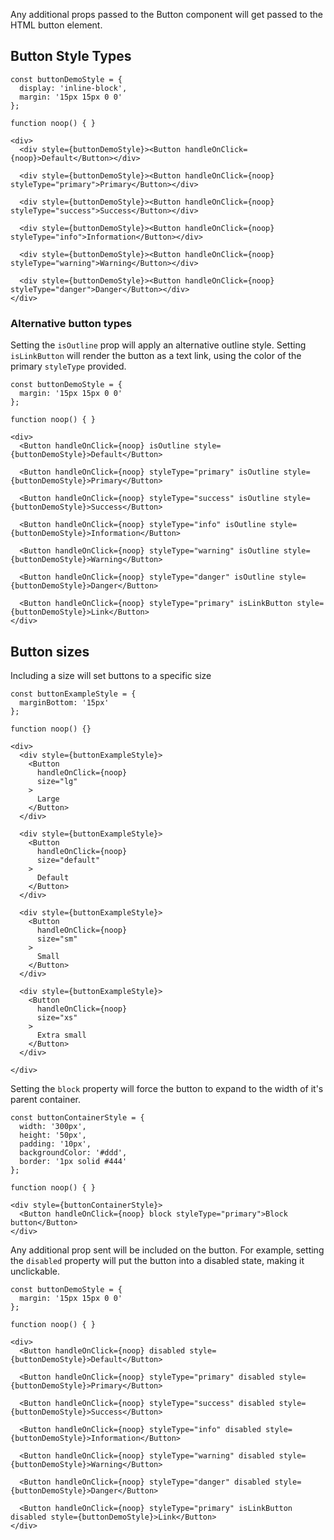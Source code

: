 Any additional props passed to the Button component will get passed to the HTML button element.

## Button Style Types

```
const buttonDemoStyle = {
  display: 'inline-block',
  margin: '15px 15px 0 0'
};

function noop() { }

<div>
  <div style={buttonDemoStyle}><Button handleOnClick={noop}>Default</Button></div>

  <div style={buttonDemoStyle}><Button handleOnClick={noop} styleType="primary">Primary</Button></div>

  <div style={buttonDemoStyle}><Button handleOnClick={noop} styleType="success">Success</Button></div>

  <div style={buttonDemoStyle}><Button handleOnClick={noop} styleType="info">Information</Button></div>

  <div style={buttonDemoStyle}><Button handleOnClick={noop} styleType="warning">Warning</Button></div>

  <div style={buttonDemoStyle}><Button handleOnClick={noop} styleType="danger">Danger</Button></div>
</div>
```

### Alternative button types

Setting the `isOutline` prop will apply an alternative outline style. Setting `isLinkButton`
will render the button as a text link, using the color of the primary `styleType` provided.

```
const buttonDemoStyle = {
  margin: '15px 15px 0 0'
};

function noop() { }

<div>
  <Button handleOnClick={noop} isOutline style={buttonDemoStyle}>Default</Button>

  <Button handleOnClick={noop} styleType="primary" isOutline style={buttonDemoStyle}>Primary</Button>

  <Button handleOnClick={noop} styleType="success" isOutline style={buttonDemoStyle}>Success</Button>

  <Button handleOnClick={noop} styleType="info" isOutline style={buttonDemoStyle}>Information</Button>

  <Button handleOnClick={noop} styleType="warning" isOutline style={buttonDemoStyle}>Warning</Button>

  <Button handleOnClick={noop} styleType="danger" isOutline style={buttonDemoStyle}>Danger</Button>

  <Button handleOnClick={noop} styleType="primary" isLinkButton style={buttonDemoStyle}>Link</Button>
</div>
```

## Button sizes

Including a size will set buttons to a specific size

```
const buttonExampleStyle = {
  marginBottom: '15px'
};

function noop() {}

<div>
  <div style={buttonExampleStyle}>
    <Button
      handleOnClick={noop}
      size="lg"
    >
      Large
    </Button>
  </div>

  <div style={buttonExampleStyle}>
    <Button
      handleOnClick={noop}
      size="default"
    >
      Default
    </Button>
  </div>

  <div style={buttonExampleStyle}>
    <Button
      handleOnClick={noop}
      size="sm"
    >
      Small
    </Button>
  </div>

  <div style={buttonExampleStyle}>
    <Button
      handleOnClick={noop}
      size="xs"
    >
      Extra small
    </Button>
  </div>

</div>
```

Setting the `block` property will force the button to expand to the width of it's parent container.

```
const buttonContainerStyle = {
  width: '300px',
  height: '50px',
  padding: '10px',
  backgroundColor: '#ddd',
  border: '1px solid #444'
};

function noop() { }

<div style={buttonContainerStyle}>
  <Button handleOnClick={noop} block styleType="primary">Block button</Button>
</div>

```

Any additional prop sent will be included on the button. For example, setting the `disabled` property will put the button into a disabled state, making it unclickable.

```
const buttonDemoStyle = {
  margin: '15px 15px 0 0'
};

function noop() { }

<div>
  <Button handleOnClick={noop} disabled style={buttonDemoStyle}>Default</Button>

  <Button handleOnClick={noop} styleType="primary" disabled style={buttonDemoStyle}>Primary</Button>

  <Button handleOnClick={noop} styleType="success" disabled style={buttonDemoStyle}>Success</Button>

  <Button handleOnClick={noop} styleType="info" disabled style={buttonDemoStyle}>Information</Button>

  <Button handleOnClick={noop} styleType="warning" disabled style={buttonDemoStyle}>Warning</Button>

  <Button handleOnClick={noop} styleType="danger" disabled style={buttonDemoStyle}>Danger</Button>

  <Button handleOnClick={noop} styleType="primary" isLinkButton disabled style={buttonDemoStyle}>Link</Button>
</div>


```
